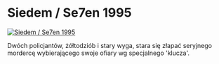 Siedem / Se7en 1995 
=============
[![Siedem / Se7en 1995 ](http://vidos.pl/images/player.gif)](http://vidos.pl/siedem-se7en-1995)

 Dwóch policjantów, żółtodziób i stary wyga, stara się złapać seryjnego mordercę wybierającego swoje ofiary wg specjalnego 'klucza'.
